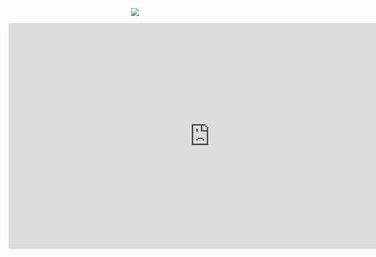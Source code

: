 <p align="center">
  <img src="https://readme-typing-svg.herokuapp.com?center=true&vCenter=true&width=450&lines=Hi%2C+im+Jhonatan;I%C2%B4m+Full-Stack+Developer;Welcome+to+my+Github;Feel+free+to+check+out+my+repositories">
</p>

<div align="center">
  <iframe style="border: 1px solid rgba(0, 0, 0, 0.1);" width="800" height="450" src="https://www.figma.com/embed?embed_host=share&url=https%3A%2F%2Fwww.figma.com%2Ffile%2FU08CTQ46J1xnv1A4ewT3DZ%2FCV---Jhonatan-da-Costa%3Fnode-id%3D13%253A404" allowfullscreen></iframe>
</div>



<!--
-- Formatted with each text in one line
https://readme-typing-svg.herokuapp.com?vCenter=true&multiline=true&width=450&height=150&lines=Hi%2C+im+Jhonatan;I%C2%B4m+Full-Stack+Developer;Welcome+to+my+Github;Feel+free+to+check+out+my+repositories

Here are some ideas to get you started:

- 🔭 I’m currently working on ...
- 🌱 I’m currently learning ...
- 👯 I’m looking to collaborate on ...
- 🤔 I’m looking for help with ...
- 💬 Ask me about ...
- 📫 How to reach me: ...
- 😄 Pronouns: ...
- ⚡ Fun fact: ...
-->
